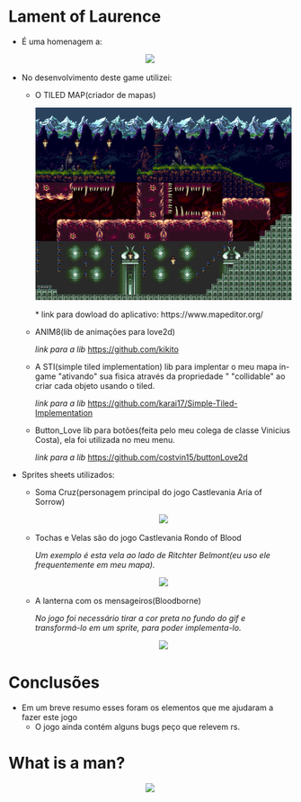 # Lament of Laurence
  - É uma homenagem a:

  <p align="center">
  <img src="https://ubisafe.org/images/castle-vector-castlevania-6.png"/>
</p>

  - No desenvolvimento deste game utilizei:
      - O TILED MAP(criador de mapas)
           <p align="center">
                  <img src="https://github.com/Lukasdias/LamentLOVE2D/blob/master/map/Map_1.png"/>
                </p>
            * link para dowload do aplicativo: https://www.mapeditor.org/
                
      - ANIM8(lib de animações para love2d)
      
         *link para a lib*
         https://github.com/kikito
         
      - A STI(simple tiled implementation) lib para implentar o meu mapa in-game "ativando" sua fisica através da propriedade          "          "collidable" ao criar cada objeto usando o tiled.
      
         *link para a lib*
         https://github.com/karai17/Simple-Tiled-Implementation
         
      - Button_Love lib para botões(feita pelo meu colega de classe Vinicius Costa), ela foi utilizada no meu menu.

        *link para a lib*
         https://github.com/costvin15/buttonLove2d
       
      
  - Sprites sheets utilizados: 
      - Soma Cruz(personagem principal do jogo Castlevania Aria of Sorrow)
        
        <p align="center">
              <img src="http://rs953.pbsrc.com/albums/ae12/nonemployee/somacruz.gif~c200"/>
         </p>
      - Tochas e Velas são do jogo Castlevania Rondo of Blood
         
         *Um exemplo é esta vela ao lado de Ritchter Belmont(eu uso ele frequentemente em meu mapa).*
          
          <p align="center">
              <img src="https://media.giphy.com/media/eAQ3AZUktO4I8/giphy.gif"/>
            </p>
      - A lanterna com os mensageiros(Bloodborne)
         
         *No jogo foi necessário tirar a cor preta no fundo do gif e transformá-lo em um sprite, para poder implementa-lo.*
          
          <p align="center">
              <img src="https://orig00.deviantart.net/d191/f/2015/331/9/1/bloodborne___lamp_by_zedotagger-d9i93ao.gif"/>
            </p>
# Conclusões
  
  - Em um breve resumo esses foram os elementos que me ajudaram a fazer este jogo
    - O jogo ainda contém alguns bugs peço que relevem rs.
 
# What is a man?
  
  <p align="center">
              <img src="https://steamusercontent-a.akamaihd.net/ugc/848217580683822174/C9C0D086C5B3715D78E90D5F37D9A1ACC6B1AD64/"/>
            </p>
